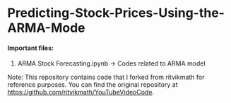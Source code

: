 # Predicting-Stock-Prices-Using-the-ARMA-Mode 

#### Important files:
1. ARMA Stock Forecasting.ipynb -> Codes related to ARMA model


Note: 
This repository contains code that I forked from ritvikmath for reference purposes. You can find the original repository at https://github.com/ritvikmath/YouTubeVideoCode.

